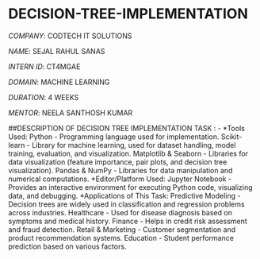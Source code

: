 # DECISION-TREE-IMPLEMENTATION

*COMPANY*: CODTECH IT SOLUTIONS

*NAME*: SEJAL RAHUL SANAS

*INTERN ID*: CT4MGAE

*DOMAIN*: MACHINE LEARNING

*DURATION*: 4 WEEKS

*MENTOR*: NEELA SANTHOSH KUMAR

##DESCRIPTION OF DECISION TREE IMPLEMENTATION TASK : - 
*Tools Used:
Python - Programming language used for implementation.
Scikit-learn - Library for machine learning, used for dataset handling, model training, evaluation, and visualization.
Matplotlib & Seaborn - Libraries for data visualization (feature importance, pair plots, and decision tree visualization).
Pandas & NumPy - Libraries for data manipulation and numerical computations.
*Editor/Platform Used:
Jupyter Notebook  - Provides an interactive environment for executing Python code, visualizing data, and debugging.
*Applications of This Task:
Predictive Modeling - Decision trees are widely used in classification and regression problems across industries.
Healthcare - Used for disease diagnosis based on symptoms and medical history.
Finance - Helps in credit risk assessment and fraud detection.
Retail & Marketing - Customer segmentation and product recommendation systems.
Education - Student performance prediction based on various factors.
